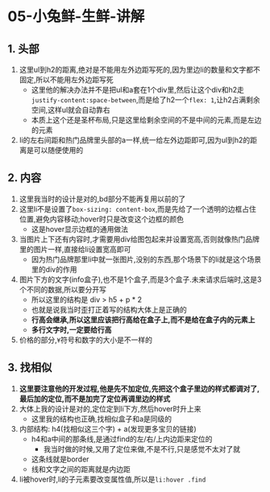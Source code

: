 # 05-小兔鲜-生鲜-讲解

## 1. 头部

1. 这里ul到h2的距离,绝对是不能用左外边距写死的,因为里边li的数量和文字都不固定,所以不能用左外边距写死
    - 这里他的解决办法并不是把ul和a套在1个div里,然后让这个div和h2走`justify-content:space-between`,而是给了h2一个`flex: 1`,让h2占满剩余空间,这样ul就会自动靠右
    - 本质上这个还是圣杯布局,只是这里给剩余空间的不是中间的元素,而是左边的元素
2. li的左右间距和热门品牌里头部的a一样,统一给左外边距即可,因为ul到h2的距离是可以随便使用的

## 2. 内容

1. 这里我当时的设计是对的,bd部分不能再复用以前的了
2. 这里li不是设置了`box-sizing: content-box`,而是先给了一个透明的边框占住位置,避免内容移动;hover时只是改变这个边框的颜色
    - 这是hover显示边框的通用做法
3. 当图片上下还有内容时,才需要用div给图包起来并设置宽高,否则就像热门品牌里的图片一样,直接给li设置宽高即可
    - 因为热门品牌那里li中就一张图片,没别的东西,那个场景下的li就是这个场景里的div的作用
4. 图片下方的文字(info盒子),也不是1个盒子,而是3个盒子.未来请求后端时,这是3个不同的数据,所以要分开写
    - 所以这里的结构是 div > h5 + p * 2
    - 也就是说我当时歪打正着写的结构大体上是正确的
    - **行高会继承,所以这里应该把行高给在盒子上,而不是给在盒子内的元素上**
    - **多行文字时,一定要给行高**
5. 价格的部分,`¥`符号和数字的大小是不一样的

## 3. 找相似

1. **这里要注意他的开发过程,他是先不加定位,先把这个盒子里边的样式都调对了,最后加的定位,而不是加完了定位再调里边的样式**
2. 大体上我的设计是对的,定位定到li下方,然后hover时升上来
    - 这里我的结构也正确,找相似盒子和a是同级的
3. 内部结构: h4(找相似这三个字) + a(发现更多宝贝的链接)
    - h4和a中间的那条线,是通过find的左/右/上内边距来定位的
      - 我当时做的时候,又用了定位来做,不是不行,只是感觉不太对了就
    - 这条线就是border
    - 线和文字之间的距离就是内边距
4. li被hover时,li的子元素要改变属性值,所以是`li:hover .find`